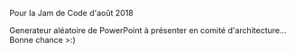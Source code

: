 Pour la Jam de Code d'août 2018

Generateur aléatoire de PowerPoint à présenter en comité d'architecture...
Bonne chance >:)
